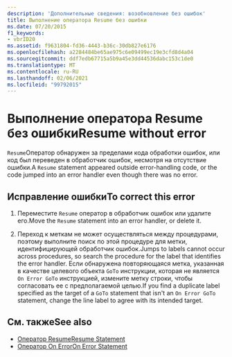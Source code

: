 ```yaml
---
description: 'Дополнительные сведения: возобновление без ошибок'
title: Выполнение оператора Resume без ошибки
ms.date: 07/20/2015
f1_keywords:
- vbrID20
ms.assetid: f9631804-fd36-4443-b36c-30db827e6176
ms.openlocfilehash: a2284484be65ae975c6e09499ec19e3cfd8d4a04
ms.sourcegitcommit: ddf7edb67715a5b9a45e3dd44536dabc153c1de0
ms.translationtype: MT
ms.contentlocale: ru-RU
ms.lasthandoff: 02/06/2021
ms.locfileid: "99792015"
---
```

# <a name="resume-without-error"></a><span data-ttu-id="d11df-103">Выполнение оператора Resume без ошибки</span><span class="sxs-lookup"><span data-stu-id="d11df-103">Resume without error</span></span>

<span data-ttu-id="d11df-104">`Resume`Оператор обнаружен за пределами кода обработки ошибок, или код был переведен в обработчик ошибок, несмотря на отсутствие ошибки.</span><span class="sxs-lookup"><span data-stu-id="d11df-104">A `Resume` statement appeared outside error-handling code, or the code jumped into an error handler even though there was no error.</span></span>  
  
## <a name="to-correct-this-error"></a><span data-ttu-id="d11df-105">Исправление ошибки</span><span class="sxs-lookup"><span data-stu-id="d11df-105">To correct this error</span></span>  
  
1. <span data-ttu-id="d11df-106">Переместите `Resume` оператор в обработчик ошибок или удалите его.</span><span class="sxs-lookup"><span data-stu-id="d11df-106">Move the `Resume` statement into an error handler, or delete it.</span></span>  
  
2. <span data-ttu-id="d11df-107">Переход к меткам не может осуществляться между процедурами, поэтому выполните поиск по этой процедуре для метки, идентифицирующей обработчик ошибок.</span><span class="sxs-lookup"><span data-stu-id="d11df-107">Jumps to labels cannot occur across procedures, so search the procedure for the label that identifies the error handler.</span></span> <span data-ttu-id="d11df-108">Если обнаружена повторяющаяся метка, указанная в качестве целевого объекта `GoTo` инструкции, которая не является `On Error GoTo` инструкцией, измените метку строки, чтобы согласовать ее с предполагаемой целью.</span><span class="sxs-lookup"><span data-stu-id="d11df-108">If you find a duplicate label specified as the target of a `GoTo` statement that isn't an `On Error GoTo` statement, change the line label to agree with its intended target.</span></span>  
  
## <a name="see-also"></a><span data-ttu-id="d11df-109">См. также</span><span class="sxs-lookup"><span data-stu-id="d11df-109">See also</span></span>

- [<span data-ttu-id="d11df-110">Оператор Resume</span><span class="sxs-lookup"><span data-stu-id="d11df-110">Resume Statement</span></span>](../statements/resume-statement.md)
- [<span data-ttu-id="d11df-111">Оператор On Error</span><span class="sxs-lookup"><span data-stu-id="d11df-111">On Error Statement</span></span>](../statements/on-error-statement.md)
